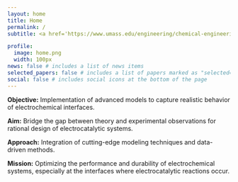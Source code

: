 ```yaml
---
layout: home
title: Home
permalink: /
subtitle: <a href='https://www.umass.edu/engineering/chemical-engineering'>University of Massachusetts Amherst</a>

profile: 
  image: home.png
  width: 100px
news: false # includes a list of news items
selected_papers: false # includes a list of papers marked as "selected={true}"
social: false # includes social icons at the bottom of the page
---
```


**Objective:** Implementation of advanced models to capture realistic behavior of electrochemical interfaces.

**Aim:** Bridge the gap between theory and experimental observations for rational design of electrocatalytic systems.

**Approach:** Integration of cutting-edge modeling techniques and data-driven methods.

**Mission:** Optimizing the performance and durability of electrochemical systems, especially at the interfaces where electrocatalytic reactions occur.
